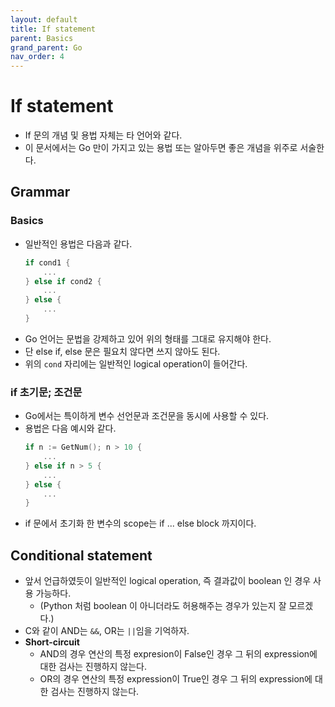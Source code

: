 ```yaml
---
layout: default
title: If statement
parent: Basics
grand_parent: Go
nav_order: 4
---
```

# If statement
* If 문의 개념 및 용법 자체는 타 언어와 같다.
* 이 문서에서는 Go 만이 가지고 있는 용법 또는 알아두면 좋은 개념을 위주로 서술한다.

## Grammar
### Basics
* 일반적인 용법은 다음과 같다.
    ```go
    if cond1 {
        ...
    } else if cond2 {
        ...
    } else {
        ...
    }
    ```
* Go 언어는 문법을 강제하고 있어 위의 형태를 그대로 유지해야 한다.
* 단 else if, else 문은 필요치 않다면 쓰지 않아도 된다.
* 위의 `cond` 자리에는 일반적인 logical operation이 들어간다.

### if 초기문; 조건문
* Go에서는 특이하게 변수 선언문과 조건문을 동시에 사용할 수 있다.
* 용법은 다음 예시와 같다.
    ```go
    if n := GetNum(); n > 10 {
        ...
    } else if n > 5 {
        ...
    } else {
        ...
    }
    ```
* if 문에서 초기화 한 변수의 scope는 if ... else block 까지이다.

## Conditional statement
* 앞서 언급하였듯이 일반적인 logical operation, 즉 결과값이 boolean 인 경우 사용 가능하다.
  * (Python 처럼 boolean 이 아니더라도 허용해주는 경우가 있는지 잘 모르겠다.)
* C와 같이 AND는 `&&`, OR는 `||`임을 기억하자.
* **Short-circuit**
  * AND의 경우 연산의 특정 expresion이 False인 경우 그 뒤의 expression에 대한 검사는 진행하지 않는다.
  * OR의 경우 연산의 특정 expression이 True인 경우 그 뒤의 expression에 대한 검사는 진행하지 않는다.